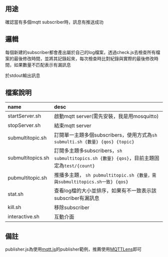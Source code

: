 ## 用途
確認當有多個mqtt subscriber時，訊息有推送成功
## 邏輯
每個新建的subscriber都會產出屬於自己的log檔案，透過check.js去檢查所有檔案的最後修改時間，並將其記錄起來，每次檢查時比對紀錄與實際的最後修改時間，如果數量不匹配表示有漏訊息

於stdout輸出訊息
## 檔案說明
|name|desc|
|:--|:--|
|startServer.sh|啟動mqtt server(需先安裝，我是用mosquitto)|
|stopServer.sh|結束mqtt server|
|submultitopic.sh|訂閱單一主題多個subscribers，使用方式為`sh submulti.sh {數量} {qos} {topic}`|
|submultitopics.sh|訂閱多主題多subscribers，`sh submultitopics.sh {數量} {qos}`，目前主題固定為`test/{count}`|
|pubmultitopic.sh|推播多主題， `sh pubmultitopic.sh {數量，需與submultitopics.sh一致} {qos}`|
|stat.sh|查看log檔的大小並排序，如果有不一致表示該subscriber有漏訊息|
|kill.sh|移除subscriber|
|interactive.sh|互動介面|
## 備註
publisher.js為使用[mqtt.js](https://github.com/mqttjs)的publisher範例，推薦使用[MQTTLens](https://chrome.google.com/webstore/detail/mqttlens/hemojaaeigabkbcookmlgmdigohjobjm?hl=zh-TW)即可
